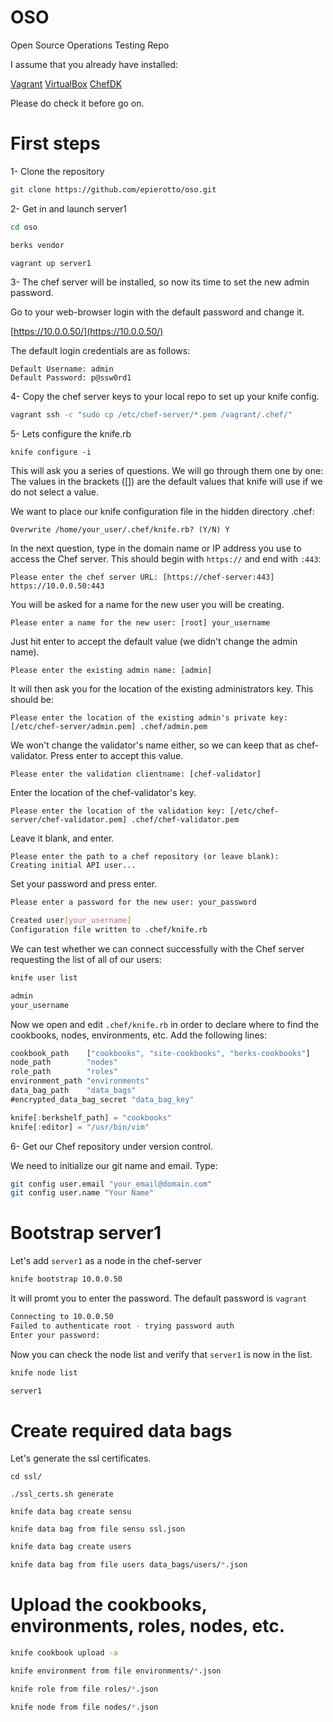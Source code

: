 OSO
===

Open Source Operations Testing Repo

I assume that you already have installed:

[Vagrant](https://www.vagrantup.com/downloads.html)
[VirtualBox](https://www.virtualbox.org/wiki/Downloads)
[ChefDK](https://downloads.getchef.com/chef-dk/mac/#/)

Please do check it before go on.

First steps
===========

1- Clone the repository
  ```bash
  git clone https://github.com/epierotto/oso.git
  ```
2- Get in and launch server1
  ```bash
  cd oso
  
  berks vendor

  vagrant up server1
  ```
3- The chef server will be installed, so now its time to set the new admin password.

  Go to your web-browser login with the default password and change it.

  [https://10.0.0.50/](https://10.0.0.50/)

  The default login credentials are as follows:
  ```
  Default Username: admin
  Default Password: p@ssw0rd1
  ```

4- Copy the chef server keys to your local repo to set up your knife config.
  ```bash
  vagrant ssh -c "sudo cp /etc/chef-server/*.pem /vagrant/.chef/"
  ```
5- Lets configure the knife.rb
  ```
  knife configure -i
  ```
  This will ask you a series of questions. We will go through them one by one:
  The values in the brackets ([]) are the default values that knife will use if we do not select a value.  

  We want to place our knife configuration file in the hidden directory .chef:
  ```
  Overwrite /home/your_user/.chef/knife.rb? (Y/N) Y

  ```
  In the next question, type in the domain name or IP address you use to access the Chef server. This should begin with `https://` and end with `:443`:
  ```
  Please enter the chef server URL: [https://chef-server:443] https://10.0.0.50:443
  ```  

  You will be asked for a name for the new user you will be creating.
  ```
  Please enter a name for the new user: [root] your_username
  ```

  Just hit enter to accept the default value (we didn't change the admin name).
  ```
  Please enter the existing admin name: [admin] 
  ```
  
  It will then ask you for the location of the existing administrators key. This should be:
  ``` 
  Please enter the location of the existing admin's private key: [/etc/chef-server/admin.pem] .chef/admin.pem
  ```

  We won't change the validator's name either, so we can keep that as chef-validator. Press enter to accept this value.  
  ```
  Please enter the validation clientname: [chef-validator] 
  ```

  Enter the location of the chef-validator's key.
  ```
  Please enter the location of the validation key: [/etc/chef-server/chef-validator.pem] .chef/chef-validator.pem
  ```

  Leave it blank, and enter.
  ```
  Please enter the path to a chef repository (or leave blank): 
  Creating initial API user...
  ```

  Set your password and press enter.
  ```bash
  Please enter a password for the new user: your_password
  ```

  ```bash
  Created user[your_username]
  Configuration file written to .chef/knife.rb
  ```

  We can test whether we can connect successfully with the Chef server requesting the list of all of our users:
  ```bash
  knife user list
  
  admin
  your_username
  ```

  Now we open and edit `.chef/knife.rb` in order to declare where to find the cookbooks, nodes, environments, etc.
  Add the following lines:
  ```javascript
  cookbook_path    ["cookbooks", "site-cookbooks", "berks-cookbooks"]
  node_path        "nodes"
  role_path        "roles"
  environment_path "environments"
  data_bag_path    "data_bags"
  #encrypted_data_bag_secret "data_bag_key"
  
  knife[:berkshelf_path] = "cookbooks"
  knife[:editor] = "/usr/bin/vim"
  ```


6- Get our Chef repository under version control.

  We need to initialize our git name and email. Type:
  ```bash
  git config user.email "your_email@domain.com"
  git config user.name "Your Name"
  ```

Bootstrap server1
=================

  Let's add `server1` as a node in the chef-server
  ```bash
  knife bootstrap 10.0.0.50
  ```
  
  It will promt you to enter the password.
  The default password is `vagrant`
  ```bash
  Connecting to 10.0.0.50
  Failed to authenticate root - trying password auth
  Enter your password: 
  ```

  Now you can check the node list and verify that `server1` is now in the list.
  ```bash
  knife node list
  
  server1
  ```

Create required data bags
=========================
  
  Let's generate the ssl certificates.
  ```
  cd ssl/

  ./ssl_certs.sh generate

  knife data bag create sensu

  knife data bag from file sensu ssl.json
  ```

  
  ```bash
  knife data bag create users

  knife data bag from file users data_bags/users/*.json
  ```


Upload the cookbooks, environments, roles, nodes, etc.
===========================================

  ```bash
  knife cookbook upload -a
  
  knife environment from file environments/*.json

  knife role from file roles/*.json

  knife node from file nodes/*.json
  ```

  

